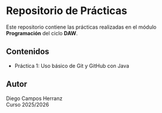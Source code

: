 # Repositorio de Prácticas 

Este repositorio contiene las prácticas realizadas en el módulo **Programación** del ciclo **DAW**.

## Contenidos
- Práctica 1: Uso básico de Git y GitHub con Java

## Autor
Diego Campos Herranz  
Curso 2025/2026
